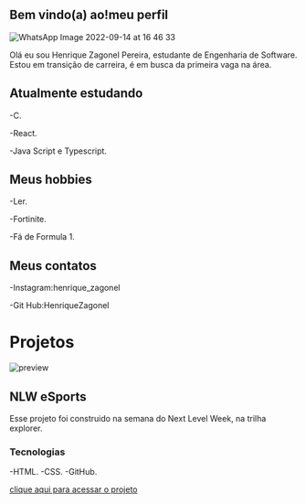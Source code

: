 ## Bem vindo(a) ao!meu perfil  


![WhatsApp Image 2022-09-14 at 16 46 33](https://user-images.githubusercontent.com/106125331/190396511-06eb1ffe-c54d-48e8-a5fe-ba92037abcb0.jpeg)


Olá eu sou Henrique Zagonel Pereira, estudante de Engenharia de Software.
Estou em transição de carreira, é em busca da primeira vaga na área.


## Atualmente estudando

-C.

-React.

-Java Script e Typescript.


## Meus hobbies

-Ler.

-Fortinite.

-Fá de Formula 1.


## Meus contatos


-Instagram:henrique_zagonel

-Git Hub:HenriqueZagonel




# Projetos
![preview](https://user-images.githubusercontent.com/106125331/190639342-723aab2d-e834-4fa8-aa76-1570aac8ea06.png)

## NLW eSports
Esse projeto foi construido na semana do Next Level Week, na trilha explorer.

### Tecnologias
-HTML.
-CSS.
-GitHub.

[clique aqui para acessar o projeto](https://henriquezagonel.github.io/nlw/)
